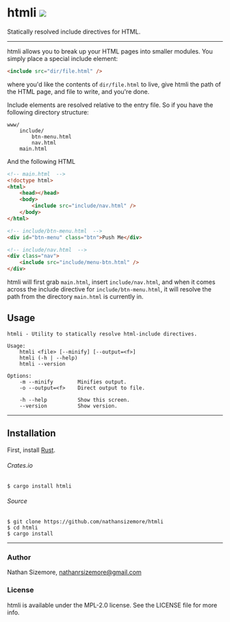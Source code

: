 # htmli [<img src="https://travis-ci.org/nathansizemore/htmli.svg?branch=master">][travis-badge]

Statically resolved include directives for HTML.

---

htmli allows you to break up your HTML pages into smaller modules. You simply
place a special include element:

``` html
<include src="dir/file.html" />
```

where you'd like the contents of `dir/file.html` to live, give htmli the path
of the HTML page, and file to write, and you're done.

Include elements are resolved relative to the entry file. So if you have the
following directory structure:

```
www/
    include/
        btn-menu.html
        nav.html
    main.html
```

And the following HTML

``` html
<!-- main.html  -->
<!doctype html>
<html>
    <head></head>
    <body>
        <include src="include/nav.html" />
    </body>
</html>

<!-- include/btn-menu.html  -->
<div id="btn-menu" class="btn">Push Me</div>

<!-- include/nav.html  -->
<div class="nav">
    <include src="include/menu-btn.html" />
</div>
```

htmli will first grab `main.html`, insert `include/nav.html`, and when it comes
across the include directive for `include/btn-menu.html`, it will resolve the
path from the directory `main.html` is currently in.

## Usage

```
htmli - Utility to statically resolve html-include directives.

Usage:
    htmli <file> [--minify] [--output=<f>]
    htmli (-h | --help)
    htmli --version

Options:
    -m --minify        Minifies output.
    -o --output=<f>    Direct output to file.

    -h --help          Show this screen.
    --version          Show version.
```

---

## Installation

First, install [Rust][rust-install-url].

###### Crates.io

```
$ cargo install htmli
```

###### Source

```
$ git clone https://github.com/nathansizemore/htmli
$ cd htmli
$ cargo install
```

---

### Author

Nathan Sizemore, nathanrsizemore@gmail.com

### License

htmli is available under the MPL-2.0 license. See the LICENSE file for
more info.



[travis-badge]: https://travis-ci.org/nathansizemore/keep
[rust-install-url]: https://www.rust-lang.org/en-US/install.html
